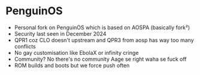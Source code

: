 # PenguinOS
- Personal fork on PenguinOS which is based on AOSPA (basically fork²)
- Security last seen in December 2024
- QPR1 coz CLO doesn't upstream and QPR3 from aosp has way too many conflicts
- No gay customisation like EbolaX or infinity cringe 
- Community? No there's no community
  Aage se right waha se fuck off
- ROM builds and boots but we force push often 
